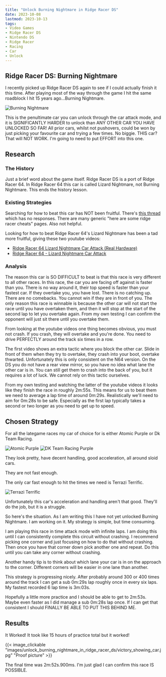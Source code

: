 ```yaml
---
title: "Unlock Burning Nightmare in Ridge Racer DS"
date: 2023-10-08
lastmod: 2023-10-13
tags:
- Video Games
- Ridge Racer DS
- Nintendo DS
- Ridge Racer
- Racing
- Car
- Unlock
---
```


## Ridge Racer DS: Burning Nightmare

I recently picked up Ridge Racer DS again to see if I could actually finish it this time. After playing most of the way through the game I hit the same roadblock I hit 15 years ago...Burning Nightmare.

![Burning Nightmare](images/unlock_burning_nightmare_in_ridge_racer_ds/burning_nightmare.png)

This is the penultimate car you can unlock through the car attack mode, and it is SIGNIFICANTLY HARDER to unlock than ANY OTHER CAR YOU HAVE UNLOCKED SO FAR!
All prior cars, whilst not pushovers, could be won by just picking your favourite car and trying a few times. No biggie.
THIS car? That will NOT WORK. I'm going to need to put EFFORT into this one.

## Research

### The History

Just a brief word about the game itself. Ridge Racer DS is a port of Ridge Racer 64. In Ridge Racer 64 this car is called Lizard Nightmare, not Burning Nightmare.
This ends the history lesson.

### Existing Strategies

Searching for how to beat this car has NOT been fruitful. There's [this thread](https://www.supercheats.com/nintendods/questions/ridgeracerds/318662/how-do-beat-the-burning-nightm.htm) which has no responses. There are many generic "here are some ridge racer cheats" pages. Also not helpful.

Looking for how to beat Ridge Racer 64's Lizard Nightmare has been a tad more fruitful, giving these two youtube videos:

- [Ridge Racer 64 Lizard Nightmare Car Attack (Real Hardware)](https://www.youtube.com/watch?v=bGAiPlE4b8M)
- [Ridge Racer 64 - Lizard Nightmare Car Attack](https://www.youtube.com/watch?v=omKdGPI8zvA)

### Analysis

The reason this car is SO DIFFICULT to beat is that this race is very different to all other races. In this race, the car you are facing off against is faster than you. There is no way around it, their top speed is faster than your fastest car. If they overtake you, you have lost. There is no catching up. There are no comebacks. You cannot win if they are in front of you.
The only reason this race is winnable is because the other car will not start the race until you have overtaken them, and then it will stop at the start of the second lap to let you overtake again. From my own testing I can confirm the opponent will just sit there until you overtake them.

From looking at the youtube videos one thing becomes obvious, you must not crash. If you crash, they will overtake and you're done. You need to drive PERFECTLY around the track six times in a row.

The first video shows an extra tactic where you block the other car. Slide in front of them when they try to overtake, they crash into your boot, overtake thwarted. Unfortunately this is only consistent on the N64 version. On the DS you do not have a rear view mirror, so you have no idea what lane the other car is in. You can still get them to crash into the back of you, but it requires a lot of luck. We cannot rely on this tactic ourselves.

From my own testing and watching the latter of the youtube videos it looks like they finish the race in roughly 2m:55s. This means for us to beat them we need to average a lap time of around 0m:29s. Realistically we'll need to aim for 0m:28s to be safe. Especially as the first lap typically takes a second or two longer as you need to get up to speed.

## Chosen Strategy

For all the lategame races my car of choice for is either Atomic Purple or Dk Team Racing.

![Atomic Purple](images/unlock_burning_nightmare_in_ridge_racer_ds/atomic_purple.png)
![DK Team Racing Purple](images/unlock_burning_nightmare_in_ridge_racer_ds/dk_team_racing.png)

They look pretty, have decent handling, good acceleration, all around sloid cars.

They are not fast enough.

The only car fast enough to hit the times we need is Terrazi Terrific.

![Terrazi Terrific](images/unlock_burning_nightmare_in_ridge_racer_ds/terrazi_terrific.png)

Unfortunately this car's acceleration and handling aren't that good. They'll do the job, but it is a struggle.

So here's the situation. As I am writing this I have not yet unlocked Burning Nightmare. I am working on it. My strategy is simple, but time consuming.

I am playing this race in time attack mode with infinite laps. I am doing this until I can consistently complete this circuit without crashing. I recommend picking one corner and just focusing on how to do that without crashing. Then once you have that corner down pick another one and repeat. Do this until you can take any corner without crashing.

Another handy tip is to think about which lane your car is in on the approach to the corner. Different corners will be easier in one lane than another.

This strategy is progressing nicely. After probably around 300 or 400 times around the track I can get a sub 0m:29s lap roughly once in every six laps. My fastest recorded 6 lap time is 3m:03s.

Hopefully a little more practice and I should be able to get to 2m:53s. Maybe even faster as I did manage a sub 0m:28s lap once. If I can get that consistent I should FINALLY BE ABLE TO PUT THIS BEHIND ME.

## Results

It Worked! It took like 15 hours of practice total but it worked!

{{< image_clickable "images/unlock_burning_nightmare_in_ridge_racer_ds/victory_showing_car.jpg" "Proof picture" >}}

The final time was 2m:52s.900ms. I'm just glad I can confirm this race IS POSSIBLE.
